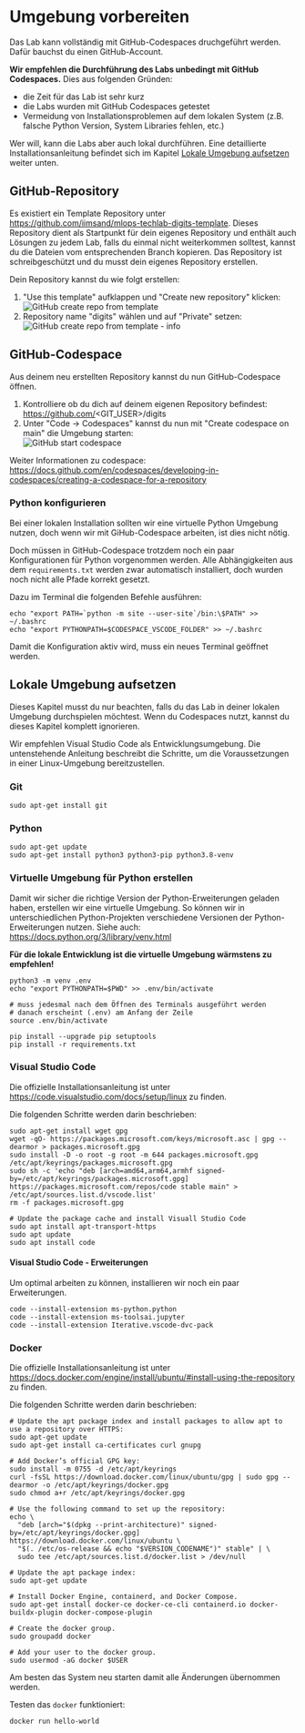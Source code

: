 # Umgebung vorbereiten

Das Lab kann vollständig mit GitHub-Codespaces druchgeführt werden. Dafür bauchst du einen GitHub-Account.

**Wir empfehlen die Durchführung des Labs unbedingt mit GitHub Codespaces.** Dies aus folgenden Gründen:
- die Zeit für das Lab ist sehr kurz
- die Labs wurden mit GitHub Codespaces getestet
- Vermeidung von Installationsproblemen auf dem lokalen System (z.B. falsche Python Version, System Libraries fehlen, etc.)

Wer will, kann die Labs aber auch lokal durchführen. Eine detaillierte Installationsanleitung befindet sich im Kapitel [Lokale Umgebung aufsetzen](#lokale-umgebung-aufsetzen) weiter unten.

## GitHub-Repository

Es existiert ein Template Repository unter https://github.com/iimsand/mlops-techlab-digits-template. Dieses Repository dient als Startpunkt für dein eigenes Repository und enthält auch Lösungen zu jedem Lab, falls du einmal nicht weiterkommen solltest, kannst du die Dateien vom entsprechenden Branch kopieren. Das Repository ist schreibgeschützt und du musst dein eigenes Repository erstellen.

Dein Repository kannst du wie folgt erstellen:

1. "Use this template" aufklappen und "Create new repository" klicken:   
![GitHub create repo from template](screenshots/github_repo_create_from_template.png)
1. Repository name "digits" wählen und auf "Private" setzen:   
![GitHub create repo from template - info](screenshots/github_repo_create_from_template_info.png)

## GitHub-Codespace

Aus deinem neu erstellten Repository kannst du nun GitHub-Codespace öffnen.

1. Kontrolliere ob du dich auf deinem eigenen Repository befindest: https://github.com/<GIT_USER>/digits
1. Unter "Code -> Codespaces" kannst du nun mit "Create codespace on main" die Umgebung starten:   
![GitHub start codespace](screenshots/github_repo_start_codespace.png)

Weiter Informationen zu codespace: https://docs.github.com/en/codespaces/developing-in-codespaces/creating-a-codespace-for-a-repository

### Python konfigurieren

Bei einer lokalen Installation sollten wir eine virtuelle Python Umgebung nutzen, doch wenn wir mit GiHub-Codespace arbeiten, ist dies nicht nötig.

Doch müssen in GitHub-Codespace trotzdem noch ein paar Konfigurationen für Python vorgenommen werden. Alle Abhängigkeiten aus dem `requirements.txt` werden zwar automatisch installiert, doch wurden noch nicht alle Pfade korrekt gesetzt.

Dazu im Terminal die folgenden Befehle ausführen:

```shell
echo "export PATH=`python -m site --user-site`/bin:\$PATH" >> ~/.bashrc
echo "export PYTHONPATH=$CODESPACE_VSCODE_FOLDER" >> ~/.bashrc
```

Damit die Konfiguration aktiv wird, muss ein neues Terminal geöffnet werden.

## Lokale Umgebung aufsetzen

Dieses Kapitel musst du nur beachten, falls du das Lab in deiner lokalen Umgebung durchspielen möchtest. Wenn du Codespaces nutzt, kannst du dieses Kapitel komplett ignorieren.

Wir empfehlen Visual Studio Code als Entwicklungsumgebung. Die untenstehende Anleitung beschreibt die Schritte, um die Voraussetzungen in einer Linux-Umgebung bereitzustellen.

### Git

```shell
sudo apt-get install git
```

### Python

```shell
sudo apt-get update
sudo apt-get install python3 python3-pip python3.8-venv
```

### Virtuelle Umgebung für Python erstellen

Damit wir sicher die richtige Version der Python-Erweiterungen geladen haben, erstellen wir eine virtuelle Umgebung. So können wir in unterschiedlichen Python-Projekten verschiedene Versionen der Python-Erweiterungen nutzen. Siehe auch: https://docs.python.org/3/library/venv.html

**Für die lokale Entwicklung ist die virtuelle Umgebung wärmstens zu empfehlen!**

```shell
python3 -m venv .env
echo "export PYTHONPATH=$PWD" >> .env/bin/activate

# muss jedesmal nach dem Öffnen des Terminals ausgeführt werden
# danach erscheint (.env) am Anfang der Zeile
source .env/bin/activate

pip install --upgrade pip setuptools
pip install -r requirements.txt
```

### Visual Studio Code

Die offizielle Installationsanleitung ist unter https://code.visualstudio.com/docs/setup/linux zu finden.

Die folgenden Schritte werden darin beschrieben:

```shell
sudo apt-get install wget gpg
wget -qO- https://packages.microsoft.com/keys/microsoft.asc | gpg --dearmor > packages.microsoft.gpg
sudo install -D -o root -g root -m 644 packages.microsoft.gpg /etc/apt/keyrings/packages.microsoft.gpg
sudo sh -c 'echo "deb [arch=amd64,arm64,armhf signed-by=/etc/apt/keyrings/packages.microsoft.gpg] https://packages.microsoft.com/repos/code stable main" > /etc/apt/sources.list.d/vscode.list'
rm -f packages.microsoft.gpg

# Update the package cache and install Visuall Studio Code
sudo apt install apt-transport-https
sudo apt update
sudo apt install code
```

#### Visual Studio Code - Erweiterungen

Um optimal arbeiten zu können, installieren wir noch ein paar Erweiterungen.

```shell
code --install-extension ms-python.python
code --install-extension ms-toolsai.jupyter
code --install-extension Iterative.vscode-dvc-pack
```

### Docker

Die offizielle Installationsanleitung ist unter https://docs.docker.com/engine/install/ubuntu/#install-using-the-repository zu finden.

Die folgenden Schritte werden darin beschrieben:

```shell
# Update the apt package index and install packages to allow apt to use a repository over HTTPS:
sudo apt-get update
sudo apt-get install ca-certificates curl gnupg

# Add Docker’s official GPG key:
sudo install -m 0755 -d /etc/apt/keyrings
curl -fsSL https://download.docker.com/linux/ubuntu/gpg | sudo gpg --dearmor -o /etc/apt/keyrings/docker.gpg
sudo chmod a+r /etc/apt/keyrings/docker.gpg

# Use the following command to set up the repository:
echo \
  "deb [arch="$(dpkg --print-architecture)" signed-by=/etc/apt/keyrings/docker.gpg] https://download.docker.com/linux/ubuntu \
  "$(. /etc/os-release && echo "$VERSION_CODENAME")" stable" | \
  sudo tee /etc/apt/sources.list.d/docker.list > /dev/null

# Update the apt package index:
sudo apt-get update

# Install Docker Engine, containerd, and Docker Compose.
sudo apt-get install docker-ce docker-ce-cli containerd.io docker-buildx-plugin docker-compose-plugin

# Create the docker group.
sudo groupadd docker

# Add your user to the docker group.
sudo usermod -aG docker $USER
```

Am besten das System neu starten damit alle Änderungen übernommen werden.

Testen das `docker` funktioniert:

```shell
docker run hello-world
```
